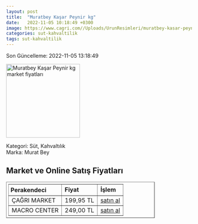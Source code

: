```yaml
---
layout: post
title:  "Muratbey Kaşar Peynir kg"
date:   2022-11-05 10:18:49 +0300
image: https://www.cagri.com//Uploads/UrunResimleri/muratbey-kasar-peynir-kg-d19d84.jpg
categories: sut-kahvaltilik
tags: sut-kahvaltilik
---
```


Son Güncelleme: 2022-11-05 13:18:49

<img src="https://www.cagri.com//Uploads/UrunResimleri/muratbey-kasar-peynir-kg-d19d84.jpg" width="200" alt="Muratbey Kaşar Peynir kg market fiyatları" />

Kategori: Süt, Kahvaltılık
<br />
Marka: Murat Bey

<h2>Market ve Online Satış Fiyatları</h2>

<table border="1" style="padding: 5px;width:80%;">
  <tr>
    <td style="padding: 5px;"><strong>Perakendeci</strong></td>
    <td><strong>Fiyat</strong></td>
    <td><strong>İşlem</strong></td>
  </tr>
  <tr>
              <td title="Çağrı Market">ÇAĞRI MARKET</td>
              <td>199,95 TL</td>
              <td><a title="Çağrı Market" target="_blank" href="https://www.cagri.com/muratbey-kasar-peynir-kg">satın al</a></td>
            </tr><tr>
              <td title="Macro Center">MACRO CENTER</td>
              <td>249,00 TL</td>
              <td><a title="Macro Center" target="_blank" href="https://www.macrocenter.com.tr/muratbey-tam-yagli-taze-kasar-peyniri-kg-p-9a2148">satın al</a></td>
            </tr>
</table>
